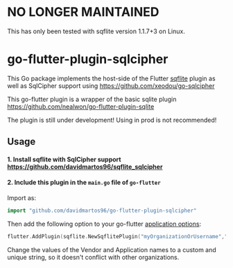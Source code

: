 # NO LONGER MAINTAINED

This has only been tested with sqflite version 1.1.7+3 on Linux.


# go-flutter-plugin-sqlcipher

This Go package implements the host-side of the Flutter [sqflite](https://pub.dartlang.org/packages/sqflite) plugin as well as SqlCipher support using https://github.com/xeodou/go-sqlcipher

This go-flutter plugin is a wrapper of the basic sqlite plugin https://github.com/nealwon/go-flutter-plugin-sqlite

The plugin is still under development! Using in prod is not recommended!

## Usage

#### 1. Install sqflite with SqlCipher support https://github.com/davidmartos96/sqflite_sqlcipher

#### 2. Include this plugin in the `main.go` file of `go-flutter`

Import as:

```go
import "github.com/davidmartos96/go-flutter-plugin-sqlcipher"
```

Then add the following option to your go-flutter [application options](https://github.com/go-flutter-desktop/go-flutter/blob/68868301742b864b719b31ae51c7ec4b3b642d1a/example/simpleDemo/main.go#L53):

```go
flutter.AddPlugin(sqflite.NewSqflitePlugin("myOrganizationOrUsername","myApplicationName")),
```

Change the values of the Vendor and Application names to a custom and unique
string, so it doesn't conflict with other organizations.
